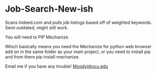 # Job-Search-New-ish
Scans Indeed.com and pulls job listings based off of weighted keywords. Semi outdated, might still work.

You will need to PIP Mechanize.

Which basically means you need the Mechanize for python web browser add on in the same folder as your main project, or you need to install pip and from there pip install mechanize.

Email me if you have any trouble! Moodyj@vcu.edu
